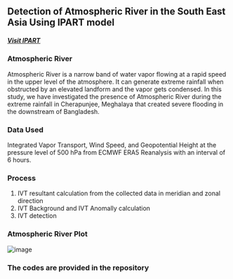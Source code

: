 ## Detection of Atmospheric River in the South East Asia Using IPART model
##### [Visit IPART](https://ipart.readthedocs.io/en/latest/)

### Atmospheric River
Atmospheric River is a narrow band of water vapor flowing at a rapid speed in the upper level of the atmosphere. It can generate extreme rainfall when obstructed by an elevated landform and the vapor gets condensed. In this study, we have investigated the presence of Atmospheric River during the extreme rainfall in Cherapunjee, Meghalaya that created severe flooding in the downstream of Bangladesh. 

### Data Used
Integrated Vapor Transport, Wind Speed, and Geopotential Height at the pressure level of 500 hPa from ECMWF ERA5 Reanalysis with an interval of 6 hours. 

### Process
1. IVT resultant calculation from the collected data in meridian and zonal direction
2. IVT Background and IVT Anomally calculation
3. IVT detection 

### Atmospheric River Plot
![image](https://github.com/ahmedhossain100/Atmospheric-River/assets/72346575/1a697ca9-e967-4bd7-96f3-86ea12593c14)

### The codes are provided in the repository

